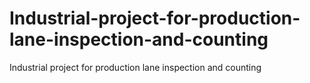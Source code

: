 # Industrial-project-for-production-lane-inspection-and-counting
Industrial project for production lane inspection and counting
